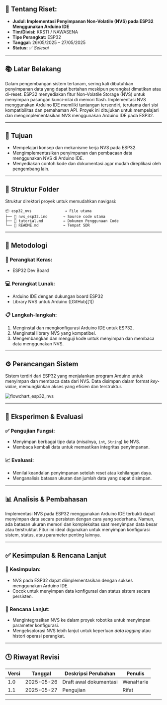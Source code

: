 ## 📘 Tentang Riset:

* **Judul: Implementasi Penyimpanan Non-Volatile (NVS) pada ESP32 Menggunakan Arduino IDE**
* **Tim/Divisi:** KRSTI / NAWASENA
* **Tipe Perangkat:** ESP32
* **Tanggal:** 26/05/2025 – 27/05/2025
* **Status:** ✅ *Selesai*

---

## 📚 Latar Belakang

Dalam pengembangan sistem tertanam, sering kali dibutuhkan penyimpanan data yang dapat bertahan meskipun perangkat dimatikan atau di-reset. ESP32 menyediakan fitur Non-Volatile Storage (NVS) untuk menyimpan pasangan kunci-nilai di memori flash. Implementasi NVS menggunakan Arduino IDE memiliki tantangan tersendiri, terutama dari sisi kompatibilitas dan pemahaman API. Proyek ini ditujukan untuk mempelajari dan mengimplementasikan NVS menggunakan Arduino IDE pada ESP32.

---

## 🎯 Tujuan

* Mempelajari konsep dan mekanisme kerja NVS pada ESP32.
* Mengimplementasikan penyimpanan dan pembacaan data menggunakan NVS di Arduino IDE.
* Menyediakan contoh kode dan dokumentasi agar mudah direplikasi oleh pengembang lain.

---

## 📁 Struktur Folder
Struktur direktori proyek untuk memudahkan navigasi:
```
📦 esp32_nvs               → File utama
├── 📜 nvs_esp32.ino       → Source code utama
├── 📜 tutorial.md         → Dokumen Penggunaan Code
└── 📜 README.md           → Tempat SDR
```

---

## 🔬 Metodologi

### 🔧 Perangkat Keras:

* ESP32 Dev Board

### 💻 Perangkat Lunak:

* Arduino IDE dengan dukungan board ESP32
* Library NVS untuk Arduino (\[GitHub]\[1])

### 📋 Langkah-langkah:

1. Menginstal dan mengkonfigurasi Arduino IDE untuk ESP32.
2. Menginstal library NVS yang kompatibel.
3. Mengembangkan dan menguji kode untuk menyimpan dan membaca data menggunakan NVS.


---

## ⚙️ Perancangan Sistem

Sistem terdiri dari ESP32 yang menjalankan program Arduino untuk menyimpan dan membaca data dari NVS. Data disimpan dalam format *key-value*, memungkinkan akses yang efisien dan terstruktur.

![flowchart\_esp32\_nvs](https://github.com/user-attachments/assets/74e29b2c-452e-4fb3-a026-fb38fde6bd05)

---

## 🧪 Eksperimen & Evaluasi

### ✅ Pengujian Fungsi:

* Menyimpan berbagai tipe data (misalnya, `int`, `String`) ke NVS.
* Membaca kembali data untuk memastikan integritas penyimpanan.

### 📈 Evaluasi:

* Menilai keandalan penyimpanan setelah reset atau kehilangan daya.
* Menganalisis batasan ukuran dan jumlah data yang dapat disimpan.

---

## 📊 Analisis & Pembahasan

Implementasi NVS pada ESP32 menggunakan Arduino IDE terbukti dapat menyimpan data secara persisten dengan cara yang sederhana. Namun, ada batasan ukuran memori dan kompleksitas saat menyimpan data besar atau terstruktur. Fitur ini ideal digunakan untuk menyimpan konfigurasi sistem, status, atau parameter penting lainnya.

---

## ✅ Kesimpulan & Rencana Lanjut

### 📌 Kesimpulan:

* NVS pada ESP32 dapat diimplementasikan dengan sukses menggunakan Arduino IDE.
* Cocok untuk menyimpan data konfigurasi dan status sistem secara persisten.

### 🚀 Rencana Lanjut:

* Mengintegrasikan NVS ke dalam proyek robotika untuk menyimpan parameter konfigurasi.
* Mengeksplorasi NVS lebih lanjut untuk keperluan *data logging* atau histori operasi perangkat.

---

## 🕒 Riwayat Revisi

| Versi | Tanggal    | Deskripsi Perubahan    | Penulis   |
| ----- | ---------- | ---------------------- | --------- |
| 1.0   | 2025-05-26 | Draft awal dokumentasi | WenaHarle |
| 1.1   | 2025-05-27 | Pengujian              | Rifat     |

---

